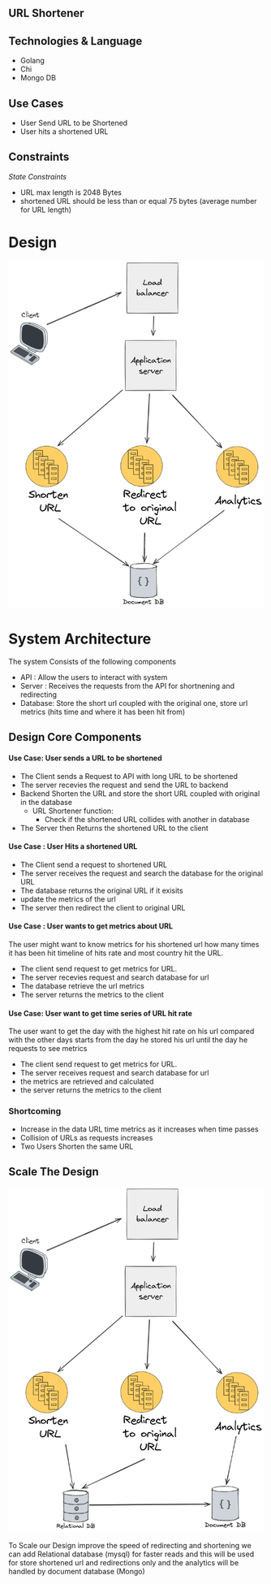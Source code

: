 URL Shortener
---------------------

## Technologies & Language
- Golang
- Chi
- Mongo DB

## Use Cases
- User Send URL to be Shortened
- User hits a shortened URL

## Constraints
*State Constraints*
- URL max length is 2048 Bytes 
- shortened URL should be less than or equal 75 bytes (average number for URL length)



# Design
![Url-shortener.png](Url-shortener.png)
# System Architecture
The system Consists of the following components
- API : Allow the users to interact with system 
- Server : Receives the requests from the API for shortnening and redirecting 
- Database: Store the short url coupled with the original one, store url metrics (hits time and where it has been hit from)

## Design Core Components

#### Use Case: User sends a URL to be shortened
- The Client sends a Request to API with long URL to be shortened
- The server recevies the request and send the URL to backend
- Backend Shorten the URL and store the short URL coupled with original in the database
  - URL Shortener function:
    - Check if the shortened URL collides with another in database
- The Server then Returns the shortened URL to the client

#### Use Case : User Hits a shortened URL
- The Client send a request to shortened URL
- The server receives the request and search the database for the original URL
- The database returns the original URL if it exisits 
- update the metrics of the url
- The server then redirect the client to original URL

#### Use Case : User wants to get metrics about URL 
The user might want to know metrics for his shortened url how many times it has been hit
timeline of hits rate and most country hit the URL.
- The client send request to get metrics for URL.
- The server recevies request and search database for url
- The database retrieve the url metrics
- The server returns the metrics to the client

#### Use Case: User want to get time series of URL hit rate
The user want to get the day with the highest hit rate on his url compared with the other days
starts from the day he stored his url until the day he requests to see metrics
- The client send request to get metrics for URL.
- The server receives request and search database for url
- the metrics are retrieved and calculated
- the server returns the metrics to the client

### Shortcoming
- Increase in the data URL time metrics as it increases when time passes
- Collision of URLs as requests increases
- Two Users Shorten the same URL

## Scale The Design
![scaled design.png](scaled%20design.png)

To Scale our Design improve the speed of redirecting and shortening we can add
Relational database (mysql) for faster reads and this will be used for store shortened url and redirections only
and the analytics will be handled by document database (Mongo)


